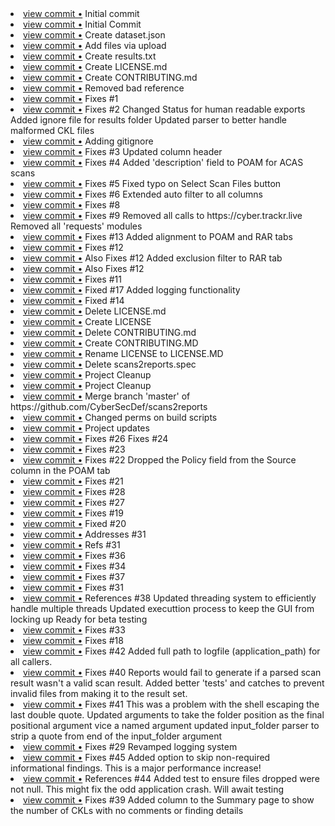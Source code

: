 <li> <a href="http://github.com/jerel/<project>/commit/5d23d868b5fe12f25208072a2af6bbc1f32d8d3a">view commit &bull;</a> Initial commit</li>
<li> <a href="http://github.com/jerel/<project>/commit/78ca390bc25f73ae01067a7bcc6f5bc8b773fe90">view commit &bull;</a> Initial Commit</li>
<li> <a href="http://github.com/jerel/<project>/commit/85e6058f1f21d917a260d64fdfd0b28f92e0d0e9">view commit &bull;</a> Create dataset.json</li>
<li> <a href="http://github.com/jerel/<project>/commit/19ec23ab552de6baa0e5f3ce46c5279d6af8ebfd">view commit &bull;</a> Add files via upload</li>
<li> <a href="http://github.com/jerel/<project>/commit/66ceee3514fa9c7554aba33e5425cdeecd344d98">view commit &bull;</a> Create results.txt</li>
<li> <a href="http://github.com/jerel/<project>/commit/f70090e12fc0d4ad5f583cf45a9aa1f122681f49">view commit &bull;</a> Create LICENSE.md</li>
<li> <a href="http://github.com/jerel/<project>/commit/ee91a9ceaa8b78943f78eed32e8a36bcfcdcfe24">view commit &bull;</a> Create CONTRIBUTING.md</li>
<li> <a href="http://github.com/jerel/<project>/commit/e99691968547e8219fefdd34938b27f127d41724">view commit &bull;</a> Removed bad reference</li>
<li> <a href="http://github.com/jerel/<project>/commit/c645fb9efef9e6b52c90842e5d0477bd553e4c75">view commit &bull;</a> Fixes #1</li>
<li> <a href="http://github.com/jerel/<project>/commit/af67b3c963257fd40afcac06cf7bdac23d2e7080">view commit &bull;</a> Fixes #2 Changed Status for human readable exports Added ignore file for results folder Updated parser to better handle malformed CKL files</li>
<li> <a href="http://github.com/jerel/<project>/commit/a62139717c6e84ea3591a475c863aa93aedca5db">view commit &bull;</a> Adding gitignore</li>
<li> <a href="http://github.com/jerel/<project>/commit/87d7aca8ab3946bf811608b241283d98f2176534">view commit &bull;</a> Fixes #3 Updated column header</li>
<li> <a href="http://github.com/jerel/<project>/commit/c9a0bcfc628ddf68381e5ff8affb5df5c2fe1d5a">view commit &bull;</a> Fixes #4 Added 'description' field to POAM for ACAS scans</li>
<li> <a href="http://github.com/jerel/<project>/commit/2e135b8c8df33fced2fc6465408ebbbd8faa7a28">view commit &bull;</a> Fixes #5 Fixed typo on Select Scan Files button</li>
<li> <a href="http://github.com/jerel/<project>/commit/adba35afffdd59cf6bd58b4c11f2e782b4fa523f">view commit &bull;</a> Fixes #6 Extended auto filter to all columns</li>
<li> <a href="http://github.com/jerel/<project>/commit/3d7aec46428bc5b25cbb65e9cf8fe230dba91fc3">view commit &bull;</a> Fixes #8</li>
<li> <a href="http://github.com/jerel/<project>/commit/ed7fbb594c2aa7bbd40ff980553926fa00f6aa0f">view commit &bull;</a> Fixes #9 Removed all calls to https://cyber.trackr.live Removed all 'requests' modules</li>
<li> <a href="http://github.com/jerel/<project>/commit/5b1fa6f26fa69e9bc0e3fbb3fb683eba6b0c1d82">view commit &bull;</a> Fixes #13 Added alignment to POAM and RAR tabs</li>
<li> <a href="http://github.com/jerel/<project>/commit/96cff37333a87d9d4dd3d13209ec21d685097596">view commit &bull;</a> Fixes #12</li>
<li> <a href="http://github.com/jerel/<project>/commit/6e6fd50a7891e7b016215ea9e74910098b4aab5e">view commit &bull;</a> Also Fixes #12 Added exclusion filter to RAR tab</li>
<li> <a href="http://github.com/jerel/<project>/commit/9bbe2a9d02ec6a4b94b9a825186502faa846502e">view commit &bull;</a> Also Fixes #12</li>
<li> <a href="http://github.com/jerel/<project>/commit/b99eed5aaec31cc05538dfb6438dc17fe4a69e46">view commit &bull;</a> Fixes #11</li>
<li> <a href="http://github.com/jerel/<project>/commit/ed736fd768aaab8f29ea0321f4dc2adee910840c">view commit &bull;</a> Fixed #17 Added logging functionality</li>
<li> <a href="http://github.com/jerel/<project>/commit/3b07015f6ed351cb5b269244f0de1fa1afe45842">view commit &bull;</a> Fixed #14</li>
<li> <a href="http://github.com/jerel/<project>/commit/33b83e045791bd5677f08fa7f9e6db970d82c652">view commit &bull;</a> Delete LICENSE.md</li>
<li> <a href="http://github.com/jerel/<project>/commit/11f0aa80f83f75ca9740393351f7c5938d563f19">view commit &bull;</a> Create LICENSE</li>
<li> <a href="http://github.com/jerel/<project>/commit/f1454534dfc80360af0609af6f9ff2970a672edc">view commit &bull;</a> Delete CONTRIBUTING.md</li>
<li> <a href="http://github.com/jerel/<project>/commit/4be3fbc7c8d7bfe7437d2c8d8166eef7ee50eb33">view commit &bull;</a> Create CONTRIBUTING.MD</li>
<li> <a href="http://github.com/jerel/<project>/commit/bc20255742791035359987e0619e9b50075079cf">view commit &bull;</a> Rename LICENSE to LICENSE.MD</li>
<li> <a href="http://github.com/jerel/<project>/commit/e182ef641dc46e052754a0d67cae9ab404f62fd9">view commit &bull;</a> Delete scans2reports.spec</li>
<li> <a href="http://github.com/jerel/<project>/commit/05be2dcf7e9f21d0b3fa489e246822d8512b2506">view commit &bull;</a> Project Cleanup</li>
<li> <a href="http://github.com/jerel/<project>/commit/c4db47c1b4e7da2e45a43a4f59650790ce094c16">view commit &bull;</a> Project Cleanup</li>
<li> <a href="http://github.com/jerel/<project>/commit/9e3b6a4204d78ce6b2c7605b6534c9ece8220d8b">view commit &bull;</a> Merge branch 'master' of https://github.com/CyberSecDef/scans2reports</li>
<li> <a href="http://github.com/jerel/<project>/commit/5ddb0464d7f64548a2143b59923b217548ca4269">view commit &bull;</a> Changed perms on build scripts</li>
<li> <a href="http://github.com/jerel/<project>/commit/72b75969b67fb3b0f81889664d4bdbd6979fbcdf">view commit &bull;</a> Project updates</li>
<li> <a href="http://github.com/jerel/<project>/commit/b1a0186bc68e4151a081c5bbf789728a692e217d">view commit &bull;</a> Fixes #26 Fixes #24</li>
<li> <a href="http://github.com/jerel/<project>/commit/108927006a6d882001fb01939be4e68cf2e004bd">view commit &bull;</a> Fixes #23</li>
<li> <a href="http://github.com/jerel/<project>/commit/acdb5afdefa762e626553a496ef520eca9f200e0">view commit &bull;</a> Fixes #22 Dropped the Policy field from the Source column in the POAM tab</li>
<li> <a href="http://github.com/jerel/<project>/commit/161cc38d24dec0fe3e7fa8d2b7381f8a6eec41d6">view commit &bull;</a> Fixes #21</li>
<li> <a href="http://github.com/jerel/<project>/commit/0e32f7dab426042e4650f55a4f922f30f898dde3">view commit &bull;</a> Fixes #28</li>
<li> <a href="http://github.com/jerel/<project>/commit/d30f531811a96b252056a4fa5104b34f45821af0">view commit &bull;</a> Fixes #27</li>
<li> <a href="http://github.com/jerel/<project>/commit/3bcd576158630a3d38a67daf11a69d908e4078c8">view commit &bull;</a> Fixes #19</li>
<li> <a href="http://github.com/jerel/<project>/commit/ffdda5cfc7bd922aed79a176aa86e9261f072363">view commit &bull;</a> Fixed #20</li>
<li> <a href="http://github.com/jerel/<project>/commit/7920079ea6602f8676ec33e7d7cac388db80e883">view commit &bull;</a> Addresses #31</li>
<li> <a href="http://github.com/jerel/<project>/commit/c0be6606addae0f014988c0713ee5692bb64b1ec">view commit &bull;</a> Refs #31</li>
<li> <a href="http://github.com/jerel/<project>/commit/c1cb69ef9a614e3b480b07ba3f0462d2d3566725">view commit &bull;</a> Fixes #36</li>
<li> <a href="http://github.com/jerel/<project>/commit/bce510c52322df58b3456f5be4fde412b9c06964">view commit &bull;</a> Fixes #34</li>
<li> <a href="http://github.com/jerel/<project>/commit/bcfbd54c24a71a7d94154add94d6915cbef18496">view commit &bull;</a> Fixes #37</li>
<li> <a href="http://github.com/jerel/<project>/commit/79885d6c7203a4c82e8b1fd58f8ea6639e07239d">view commit &bull;</a> Fixes #31</li>
<li> <a href="http://github.com/jerel/<project>/commit/40da714211cb181b04dd43024ec73afa02227877">view commit &bull;</a> References #38 Updated threading system to efficiently handle multiple threads Updated executtion process to keep the GUI from locking up Ready for beta testing</li>
<li> <a href="http://github.com/jerel/<project>/commit/5ae0bf7c4fe1b199ee6d50ccceb32394cbcae80b">view commit &bull;</a> Fixes #33</li>
<li> <a href="http://github.com/jerel/<project>/commit/71ff0d856b508b5311d1e5648f5420c47e6fad1c">view commit &bull;</a> Fixes #18</li>
<li> <a href="http://github.com/jerel/<project>/commit/a3605c15cf7c6d76b7f36537b4c5f2b046da0269">view commit &bull;</a> Fixes #42 Added full path to logfile (application_path) for all callers.</li>
<li> <a href="http://github.com/jerel/<project>/commit/77a6d14ca4fb6c86d0269ae768e3642e105e906a">view commit &bull;</a> Fixes #40 Reports would fail to generate if a parsed scan result wasn't a valid scan result. Added better 'tests' and catches to prevent invalid files from making it to the result set.</li>
<li> <a href="http://github.com/jerel/<project>/commit/f4976e2d087c0f1504e22afa6c43fa011fa38224">view commit &bull;</a> Fixes #41 This was a problem with the shell escaping the last double quote. Updated arguments to take the folder position as the final positional argument vice a named argument updated input_folder parser to strip a quote from end of the input_folder argument</li>
<li> <a href="http://github.com/jerel/<project>/commit/4e400666478edb4c4a9c7494f41629cadc05628a">view commit &bull;</a> Fixes #29 Revamped logging system</li>
<li> <a href="http://github.com/jerel/<project>/commit/98e3a9b25cb61098f8f9435322a7d003b29d8b81">view commit &bull;</a> Fixes #45 Added option to skip non-required informational findings.  This is a major performance increase!</li>
<li> <a href="http://github.com/jerel/<project>/commit/48feb59af8c6410674c0c20cfaf7806719b8ff6d">view commit &bull;</a> References #44 Added test to ensure files dropped were not null.  This might fix the odd application crash.  Will await testing</li>
<li> <a href="http://github.com/jerel/<project>/commit/a64949ec89fba6ce3ce6b6059ac56eb4ad24324e">view commit &bull;</a> Fixes #39 Added column to the Summary page to show the number of CKLs with no comments or finding details</li>

